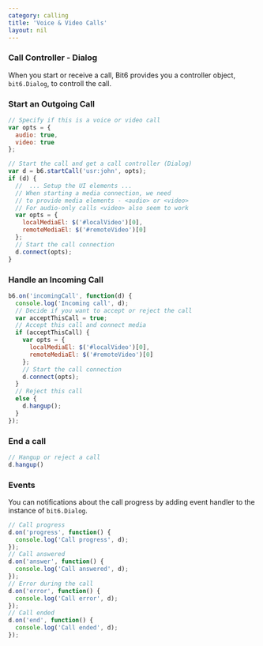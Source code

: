 ```yaml
---
category: calling
title: 'Voice & Video Calls'
layout: nil
---
```


### Call Controller - Dialog

When you start or receive a call, Bit6 provides you a controller object, `bit6.Dialog`, to controll the call.

### Start an Outgoing Call

```js
// Specify if this is a voice or video call
var opts = {
  audio: true,
  video: true
};

// Start the call and get a call controller (Dialog)
var d = b6.startCall('usr:john', opts);
if (d) {
  //  ... Setup the UI elements ...
  // When starting a media connection, we need
  // to provide media elements - <audio> or <video>
  // For audio-only calls <video> also seem to work
  var opts = {
    localMediaEl: $('#localVideo')[0],
    remoteMediaEl: $('#remoteVideo')[0]
  };
  // Start the call connection
  d.connect(opts);
}
```

### Handle an Incoming Call
```js
b6.on('incomingCall', function(d) {
  console.log('Incoming call', d);
  // Decide if you want to accept or reject the call
  var acceptThisCall = true;
  // Accept this call and connect media
  if (acceptThisCall) {
    var opts = {
      localMediaEl: $('#localVideo')[0],
      remoteMediaEl: $('#remoteVideo')[0]
    };
    // Start the call connection
    d.connect(opts);
  }
  // Reject this call
  else {
    d.hangup();
  }
});

```

### End a call
```js
// Hangup or reject a call
d.hangup()
```

### Events
You can notifications about the call progress by adding event handler to the instance of `bit6.Dialog`.

```js
// Call progress
d.on('progress', function() {
  console.log('Call progress', d);
});
// Call answered
d.on('answer', function() {
  console.log('Call answered', d);
});
// Error during the call
d.on('error', function() {
  console.log('Call error', d);
});
// Call ended
d.on('end', function() {
  console.log('Call ended', d);
});
```





